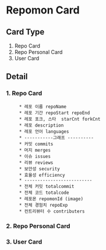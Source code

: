 # Repomon Card

## Card Type
1. Repo Card
2. Repo Personal Card
3. User Card

## Detail
### 1. Repo Card
         * 레포 이름 repoName
         * 레포 기간 repoStart repoEnd
         * 레포 포크, 스타  starCnt forkCnt
         * 레포 description
         * 레포 언어 languages
         * -----------그래프 ----------
         * 커밋 commits
         * 머지 merges
         * 이슈 issues
         * 리뷰 reviews
         * 보안성 security
         * 효율성 efficiency
         * --------------------------
         * 전체 커밋 totalcommit
         * 전체 코드 totalcode
         * 레포몬 repomonId (image)
         * 전체 경험치 repoExp
         * 컨트리뷰터 수 contributers
### 2. Repo Personal Card
### 3. User Card
